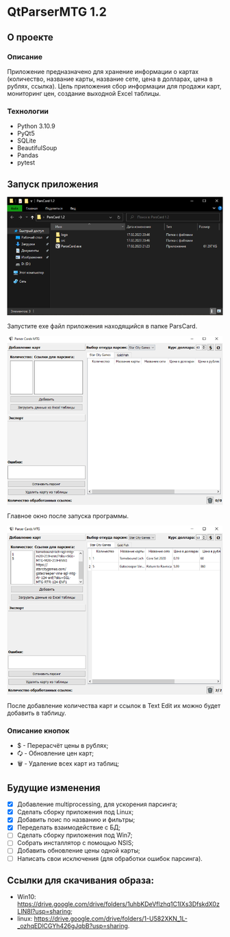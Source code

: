 # QtParserMTG 1.2

## О проекте

### Описание

Приложение предназначено для хранение информации о картах (количество, название карты, название сете, цена в долларах, цена в рублях, ссылка).
Цель приложения сбор информации для продажи карт, мониторинг цен, создание выходной Excel таблицы.

### Технологии

- Python 3.10.9
- PyQt5
- SQLite
- BeautifulSoup
- Pandas
- pytest

## Запуск приложения
<img src="img/launch.PNG" width="700">

Запустите exe файл приложения находящийся в папке ParsCard.

<img src="img/main_window.PNG" width="700">

Главное окно после запуска программы.

<img src="img/parsing_card.PNG" width="700">

После добавление количества карт и ссылок в Text Edit их можно будет добавить в таблицу.

### Описание кнопок
- $  - Перерасчёт цены в рублях;
- 🗘 - Обновление цен карт;
- 🗑  - Удаление всех карт из таблиц;

## Будущие изменения

- [x] Добавление multiprocessing, для ускорения парсинга;
- [x] Сделать сборку приложения под Linux;
- [x] Добавить поис по названию и фильтры;
- [x] Переделать взаимодействие с БД;
- [ ] Сделать сборку приложения под Win7;
- [ ] Собрать инсталлятор с помощью NSIS;
- [ ] Добавить обновление цены одной карты;
- [ ] Написать свои исключения (для обработки ошибок парсинга).

## Ссылки для скачивания образа:
- Win10: https://drive.google.com/drive/folders/1uhbKDeVflzhq1C1IXs3DfskdX0zLIN8I?usp=sharing;
- linux: https://drive.google.com/drive/folders/1-U582XKN_1L-_ozhqEDlCGYh426gJqbB?usp=sharing.
